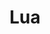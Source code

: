 ---
blog: https://www.lua.org/news.html
git: https://github.com/lua
guide: https://www.lua.org/images/
images:
- lua-icon.svg
- lua-ar21.svg
- lua-official.svg
logohandle: lua
sort: lua
tags:
- programming_language
title: Lua
twitter: https://x.com/LuaLang
website: https://www.lua.org/
wikipedia: https://en.wikipedia.org/wiki/Lua_(programming_language)
---